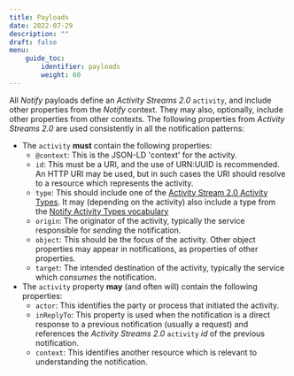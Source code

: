 ```yaml
---
title: Payloads
date: 2022-07-29
description: ""
draft: false
menu:
    guide_toc:
        identifier: payloads
        weight: 60
---
```


All *Notify* payloads define an *Activity Streams 2.0* `activity`, and include other properties from the *Notify* context. They may also, optionally, include other properties from other contexts. The following properties from _Activity Streams 2.0_ are used consistently in all the
notification patterns:

* The `activity` **must** contain the following properties:
  * `@context`: This is the JSON-LD 'context' for the activity.
  * `id`: This must be a URI, and the use of URN:UUID is recommended. An HTTP URI may be used, but in such cases the URI should resolve to a resource which represents the activity.
  * `type`: This should include one of the [Activity Stream 2.0 Activity Types](https://www.w3.org/TR/activitystreams-vocabulary/). It may (depending on the activity) also include a type from the [Notify Activity Types vocabulary](https://notify.coar-repositories.org/vocabulary/)
  * `origin`: The originator of the activity, typically the service responsible for *sending* the notification.
  * `object`: This should be the focus of the activity. Other object properties may appear in notifications, as properties of other properties.
  * `target`: The intended destination of the activity, typically the service which *consumes* the notification.
* The `activity` property **may** (and often will) contain the following properties:
  * `actor`: This identifies the party or process that initiated the activity.
  * `inReplyTo`: This property is used when the notification is a direct response to a previous notification (usually a request) and references the _Activity Streams 2.0_ `activity` _id_ of the previous notification.
  * `context`: This identifies another resource which is relevant to understanding the notification.